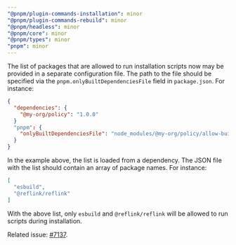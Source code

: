 ```yaml
---
"@pnpm/plugin-commands-installation": minor
"@pnpm/plugin-commands-rebuild": minor
"@pnpm/headless": minor
"@pnpm/core": minor
"@pnpm/types": minor
"pnpm": minor
---
```


The list of packages that are allowed to run installation scripts now may be provided in a separate configuration file. The path to the file should be specified via the `pnpm.onlyBuiltDependenciesFile` field in `package.json`. For instance:

```json
{
  "dependencies": {
    "@my-org/policy": "1.0.0"
  }
  "pnpm": {
    "onlyBuiltDependenciesFile": "node_modules/@my-org/policy/allow-build.json"
  }
}
```

In the example above, the list is loaded from a dependency. The JSON file with the list should contain an array of package names. For instance:

```json
[
  "esbuild",
  "@reflink/reflink"
]
```

With the above list, only `esbuild` and `@reflink/reflink` will be allowed to run scripts during installation.

Related issue: [#7137](https://github.com/pnpm/pnpm/issues/7137).
